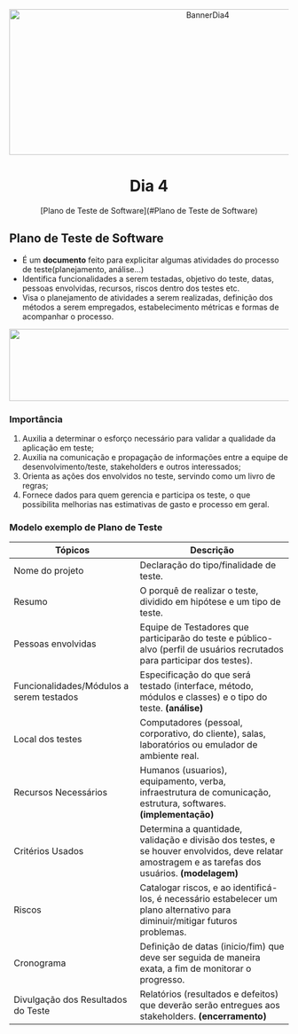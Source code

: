 <div align="center">
    <img src="Img/dia4.png" alt="BannerDia4" width="700px" height="263px">
    <h1> Dia 4 </h1>
    <p>[Plano de Teste de Software](#Plano de Teste de Software)</p>
</div>

## Plano de Teste de Software
- É um **documento** feito para explicitar algumas atividades do processo de teste(planejamento, análise...) 
- Identifica funcionalidades a serem testadas, objetivo do teste, datas, pessoas envolvidas, recursos, riscos dentro dos testes etc.
- Visa o planejamento de atividades a serem realizadas, definição dos métodos a serem empregados, estabelecimento métricas e formas de acompanhar o processo.

<div align="center">
    <img src="https://blog.onedaytesting.com.br/wp-content/uploads/2021/04/Ilustrativo-Processo-de-Teste-de-Software.png" width="550px" height="130px">
</div>

### Importância
1. Auxilia a determinar o esforço necessário para validar a qualidade da aplicação em teste;
2. Auxilia na comunicação e propagação de informações entre a equipe de desenvolvimento/teste, stakeholders e outros interessados;
3. Orienta as ações dos envolvidos no teste, servindo como um livro de regras;
4. Fornece dados para quem gerencia e participa os teste, o que possibilita melhorias nas estimativas de gasto e processo em geral.

### Modelo exemplo de Plano de Teste
| Tópicos                                | Descrição                                                                                                              | 
|----------------------------------------|------------------------------------------------------------------------------------------------------------------------|
|Nome do projeto                         |Declaração do tipo/finalidade de teste.                                                                                  |
|Resumo                                  |O porquê de realizar o teste, dividido em hipótese e um tipo de teste.                                                   | 
|Pessoas envolvidas                      |Equipe de Testadores que participarão do teste e público-alvo (perfil de usuários recrutados para participar dos testes).| 
|Funcionalidades/Módulos a serem testados|Especificação do que será testado (interface, método, módulos e classes) e o tipo do teste. **(análise)**                |
|Local dos testes                        |Computadores (pessoal, corporativo, do cliente), salas, laboratórios ou emulador de ambiente real.                       |
|Recursos Necessários                    |Humanos (usuarios), equipamento, verba, infraestrutura de comunicação, estrutura, softwares.  **(implementação)**        |
|Critérios Usados                        |Determina a quantidade, validação e divisão dos testes, e se houver envolvidos, deve relatar amostragem e as tarefas dos usuários. **(modelagem)**|
|Riscos                                  |Catalogar riscos, e ao identificá-los, é necessário estabelecer um plano alternativo para diminuir/mitigar futuros problemas.| 
|Cronograma                              |Definição de datas (inicio/fim) que deve ser seguida de maneira exata, a fim de monitorar o progresso.            | 
|Divulgação dos Resultados do Teste      |Relatórios (resultados e defeitos) que deverão serão entregues aos stakeholders. **(encerramento)**           | 
